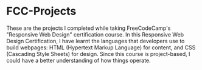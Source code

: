 # FCC-Projects
These are the projects I completed while taking FreeCodeCamp's "Responsive Web Design" certification course.
In this Responsive Web Design Certification, I have learnt the languages that developers use to build webpages: HTML (Hypertext Markup Language) for content, and CSS (Cascading Style Sheets) for design. Since this course is project-based, I could have a better understanding of how things operate.
